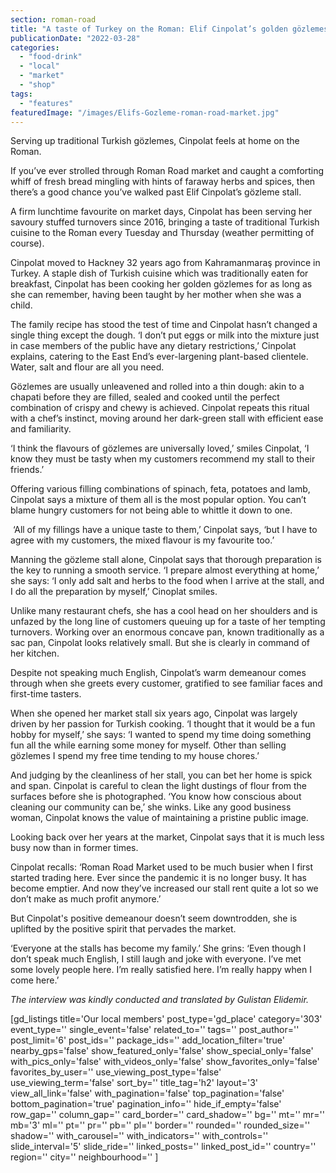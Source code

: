 ```yaml
---
section: roman-road
title: "A taste of Turkey on the Roman: Elif Cinpolat’s golden gözlemes"
publicationDate: "2022-03-28"
categories: 
  - "food-drink"
  - "local"
  - "market"
  - "shop"
tags: 
  - "features"
featuredImage: "/images/Elifs-Gozleme-roman-road-market.jpg"
---
```


Serving up traditional Turkish gözlemes, Cinpolat feels at home on the Roman.

If you’ve ever strolled through Roman Road market and caught a comforting whiff of fresh bread mingling with hints of faraway herbs and spices, then there’s a good chance you’ve walked past Elif Cinpolat’s gözleme stall. 

A firm lunchtime favourite on market days, Cinpolat has been serving her savoury stuffed turnovers since 2016, bringing a taste of traditional Turkish cuisine to the Roman every Tuesday and Thursday (weather permitting of course). 

Cinpolat moved to Hackney 32 years ago from Kahramanmaraş province in Turkey. A staple dish of Turkish cuisine which was traditionally eaten for breakfast, Cinpolat has been cooking her golden gözlemes for as long as she can remember, having been taught by her mother when she was a child. 

The family recipe has stood the test of time and Cinpolat hasn’t changed a single thing except the dough. ‘I don’t put eggs or milk into the mixture just in case members of the public have any dietary restrictions,’ Cinpolat explains, catering to the East End’s ever-largening plant-based clientele. Water, salt and flour are all you need. 

Gözlemes are usually unleavened and rolled into a thin dough: akin to a chapati before they are filled, sealed and cooked until the perfect combination of crispy and chewy is achieved. Cinpolat repeats this ritual with a chef’s instinct, moving around her dark-green stall with efficient ease and familiarity. 

‘I think the flavours of gözlemes are universally loved,’ smiles Cinpolat, ‘I know they must be tasty when my customers recommend my stall to their friends.’ 

Offering various filling combinations of spinach, feta, potatoes and lamb, Cinpolat says a mixture of them all is the most popular option. You can’t blame hungry customers for not being able to whittle it down to one. 

 ‘All of my fillings have a unique taste to them,’ Cinpolat says, ‘but I have to agree with my customers, the mixed flavour is my favourite too.’ 

Manning the gözleme stall alone, Cinpolat says that thorough preparation is the key to running a smooth service. ‘I prepare almost everything at home,’ she says: ‘I only add salt and herbs to the food when I arrive at the stall, and I do all the preparation by myself,’ Cinoplat smiles. 

Unlike many restaurant chefs, she has a cool head on her shoulders and is unfazed by the long line of customers queuing up for a taste of her tempting turnovers. Working over an enormous concave pan, known traditionally as a sac pan, Cinpolat looks relatively small. But she is clearly in command of her kitchen.  

Despite not speaking much English, Cinpolat’s warm demeanour comes through when she greets every customer, gratified to see familiar faces and first-time tasters. 

When she opened her market stall six years ago, Cinpolat was largely driven by her passion for Turkish cooking. ‘I thought that it would be a fun hobby for myself,’ she says: ‘I wanted to spend my time doing something fun all the while earning some money for myself. Other than selling gözlemes I spend my free time tending to my house chores.’

And judging by the cleanliness of her stall, you can bet her home is spick and span. Cinpolat is careful to clean the light dustings of flour from the surfaces before she is photographed. ‘You know how conscious about cleaning our community can be,’ she winks. Like any good business woman, Cinpolat knows the value of maintaining a pristine public image. 

Looking back over her years at the market, Cinpolat says that it is much less busy now than in former times. 

Cinpolat recalls: ‘Roman Road Market used to be much busier when I first started trading here. Ever since the pandemic it is no longer busy. It has become emptier. And now they’ve increased our stall rent quite a lot so we don’t make as much profit anymore.’

But Cinpolat's positive demeanour doesn’t seem downtrodden, she is uplifted by the positive spirit that pervades the market. 

‘Everyone at the stalls has become my family.’ She grins: ‘Even though I don’t speak much English, I still laugh and joke with everyone. I’ve met some lovely people here. I’m really satisfied here. I’m really happy when I come here.’ 

_The interview was kindly conducted and translated by Gulistan Elidemir._ 

\[gd\_listings title='Our local members' post\_type='gd\_place' category='303' event\_type='' single\_event='false' related\_to='' tags='' post\_author='' post\_limit='6' post\_ids='' package\_ids='' add\_location\_filter='true' nearby\_gps='false' show\_featured\_only='false' show\_special\_only='false' with\_pics\_only='false' with\_videos\_only='false' show\_favorites\_only='false' favorites\_by\_user='' use\_viewing\_post\_type='false' use\_viewing\_term='false' sort\_by='' title\_tag='h2' layout='3' view\_all\_link='false' with\_pagination='false' top\_pagination='false' bottom\_pagination='true' pagination\_info='' hide\_if\_empty='false' row\_gap='' column\_gap='' card\_border='' card\_shadow='' bg='' mt='' mr='' mb='3' ml='' pt='' pr='' pb='' pl='' border='' rounded='' rounded\_size='' shadow='' with\_carousel='' with\_indicators='' with\_controls='' slide\_interval='5' slide\_ride='' linked\_posts='' linked\_post\_id='' country='' region='' city='' neighbourhood='' \]
